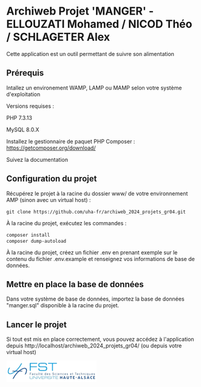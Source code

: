 # Archiweb Projet 'MANGER' - ELLOUZATI Mohamed / NICOD Théo / SCHLAGETER Alex
Cette application est un outil permettant de suivre son alimentation

## Prérequis
Intallez un environement WAMP, LAMP ou MAMP selon votre système d'exploitation

Versions requises :

PHP 7.3.13 

MySQL 8.0.X

Installez le gestionnaire de paquet PHP Composer : https://getcomposer.org/download/

Suivez la documentation

## Configuration du projet
Récupérez le projet à la racine du dossier www/ de votre environnement AMP (sinon avec un virtual host) :

    git clone https://github.com/uha-fr/archiweb_2024_projets_gr04.git
    
À la racine du projet, exécutez les commandes :

    composer install
    composer dump-autoload

À la racine du projet, créez un fichier .env en prenant exemple sur le contenu du fichier .env.example et renseignez vos informations de base de données.

## Mettre en place la base de données
Dans votre système de base de données, importez la base de données "manger.sql" disponible à la racine du projet.

## Lancer le projet
Si tout est mis en place correctement, vous pouvez accédez à l'application depuis http://localhost/archiweb_2024_projets_gr04/ (ou depuis votre virtual host)

![Logo de l'Université](uha.png) 
